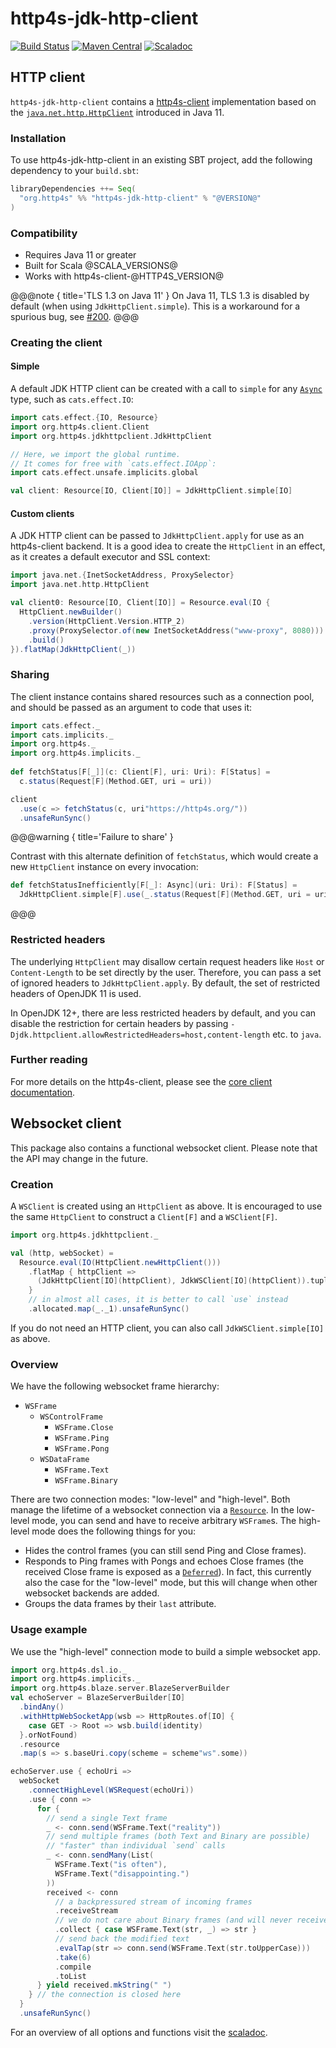 # http4s-jdk-http-client

[![Build Status](https://github.com/http4s/http4s-jdk-http-client/workflows/CI/badge.svg?branch=master)](https://github.com/http4s/http4s-jdk-http-client/actions) [![Maven Central](https://maven-badges.herokuapp.com/maven-central/org.http4s/http4s-jdk-http-client_@SCALA_VERSION@/badge.svg)](https://maven-badges.herokuapp.com/maven-central/org.http4s/http4s-jdk-http-client_@SCALA_VERSION@) [![Scaladoc](https://javadoc-badge.appspot.com/org.http4s/http4s-jdk-http-client_@SCALA_VERSION@.svg?label=scaladoc)](https://javadoc-badge.appspot.com/org.http4s/http4s-jdk-http-client_@SCALA_VERSION@)

## HTTP client

`http4s-jdk-http-client` contains a [http4s-client] implementation based on
the [`java.net.http.HttpClient`][Java HttpClient] introduced in Java
11.

### Installation

To use http4s-jdk-http-client in an existing SBT project, add the
following dependency to your `build.sbt`:

```scala
libraryDependencies ++= Seq(
  "org.http4s" %% "http4s-jdk-http-client" % "@VERSION@"
)
```

### Compatibility

* Requires Java 11 or greater
* Built for Scala @SCALA_VERSIONS@
* Works with http4s-client-@HTTP4S_VERSION@

@@@note { title='TLS 1.3 on Java 11' }
On Java 11, TLS 1.3 is disabled by default (when using `JdkHttpClient.simple`).
This is a workaround for a spurious bug, see [#200](https://github.com/http4s/http4s-jdk-http-client/issues/200).
@@@

### Creating the client

#### Simple

A default JDK HTTP client can be created with a call to `simple` for
any [`Async`][Async] type, such as `cats.effect.IO`:

```scala mdoc:silent:reset-class
import cats.effect.{IO, Resource}
import org.http4s.client.Client
import org.http4s.jdkhttpclient.JdkHttpClient

// Here, we import the global runtime.
// It comes for free with `cats.effect.IOApp`:
import cats.effect.unsafe.implicits.global

val client: Resource[IO, Client[IO]] = JdkHttpClient.simple[IO]
```

#### Custom clients

A JDK HTTP client can be passed to `JdkHttpClient.apply` for use as an
http4s-client backend.  It is a good idea to create the `HttpClient`
in an effect, as it creates a default executor and SSL context:

```scala mdoc:silent
import java.net.{InetSocketAddress, ProxySelector}
import java.net.http.HttpClient

val client0: Resource[IO, Client[IO]] = Resource.eval(IO {
  HttpClient.newBuilder()
    .version(HttpClient.Version.HTTP_2)
    .proxy(ProxySelector.of(new InetSocketAddress("www-proxy", 8080)))
    .build()
}).flatMap(JdkHttpClient(_))
```

### Sharing

The client instance contains shared resources such as a connection
pool, and should be passed as an argument to code that uses it:

```scala mdoc
import cats.effect._
import cats.implicits._
import org.http4s._
import org.http4s.implicits._
  
def fetchStatus[F[_]](c: Client[F], uri: Uri): F[Status] =
  c.status(Request[F](Method.GET, uri = uri))

client
  .use(c => fetchStatus(c, uri"https://http4s.org/"))
  .unsafeRunSync()
```

@@@warning { title='Failure to share' }

Contrast with this alternate definition of `fetchStatus`, which would
create a new `HttpClient` instance on every invocation:

```scala mdoc
def fetchStatusInefficiently[F[_]: Async](uri: Uri): F[Status] =
  JdkHttpClient.simple[F].use(_.status(Request[F](Method.GET, uri = uri)))
```

@@@

### Restricted headers

The underlying `HttpClient` may disallow certain request headers like `Host`
or `Content-Length` to be set directly by the user. Therefore, you can pass a set
of ignored headers to `JdkHttpClient.apply`. By default, the set of restricted
headers of OpenJDK 11 is used.

In OpenJDK 12+, there are less restricted headers by default, and you can disable
the restriction for certain headers by passing
`-Djdk.httpclient.allowRestrictedHeaders=host,content-length` etc. to `java`.

### Further reading

For more details on the http4s-client, please see the [core client
documentation][http4s-client].

## Websocket client

This package also contains a functional websocket client. Please note that
the API may change in the future.

### Creation

A `WSClient` is created
using an `HttpClient` as above. It is encouraged to use the same `HttpClient`
to construct a `Client[F]` and a `WSClient[F]`.

```scala mdoc
import org.http4s.jdkhttpclient._

val (http, webSocket) =
  Resource.eval(IO(HttpClient.newHttpClient()))
    .flatMap { httpClient =>
      (JdkHttpClient[IO](httpClient), JdkWSClient[IO](httpClient)).tupled
    }
    // in almost all cases, it is better to call `use` instead
    .allocated.map(_._1).unsafeRunSync()
```

If you do not need an HTTP client, you can also call `JdkWSClient.simple[IO]` as above.

### Overview

We have the following websocket frame hierarchy:

 - `WSFrame`
     - `WSControlFrame`
         - `WSFrame.Close`
         - `WSFrame.Ping`
         - `WSFrame.Pong`
     - `WSDataFrame`
         - `WSFrame.Text`
         - `WSFrame.Binary`

There are two connection modes: "low-level" and "high-level". Both manage the lifetime of a
websocket connection via a [`Resource`][Resource].
In the low-level mode, you can send and have to receive arbitrary `WSFrame`s.
The high-level mode does the following things for you:

 - Hides the control frames (you can still send Ping and Close frames).
 - Responds to Ping frames with Pongs and echoes Close frames (the received Close frame is exposed
   as a [`Deferred`][Deferred]). In fact, this currently also the case for the
   "low-level" mode, but this will change when other websocket backends are added.
 - Groups the data frames by their `last` attribute.

### Usage example

We use the "high-level" connection mode to build a simple websocket app.

```scala mdoc:invisible
import org.http4s.dsl.io._
import org.http4s.implicits._
import org.http4s.blaze.server.BlazeServerBuilder
val echoServer = BlazeServerBuilder[IO]
  .bindAny()
  .withHttpWebSocketApp(wsb => HttpRoutes.of[IO] {
    case GET -> Root => wsb.build(identity)
  }.orNotFound)
  .resource
  .map(s => s.baseUri.copy(scheme = scheme"ws".some))
```

```scala mdoc
echoServer.use { echoUri =>
  webSocket
    .connectHighLevel(WSRequest(echoUri))
    .use { conn =>
      for {
        // send a single Text frame
        _ <- conn.send(WSFrame.Text("reality"))
        // send multiple frames (both Text and Binary are possible)
        // "faster" than individual `send` calls
        _ <- conn.sendMany(List(
          WSFrame.Text("is often"),
          WSFrame.Text("disappointing.")
        ))
        received <- conn
          // a backpressured stream of incoming frames
          .receiveStream
          // we do not care about Binary frames (and will never receive any)
          .collect { case WSFrame.Text(str, _) => str }
          // send back the modified text
          .evalTap(str => conn.send(WSFrame.Text(str.toUpperCase)))
          .take(6)
          .compile
          .toList
      } yield received.mkString(" ")
    } // the connection is closed here
  }
  .unsafeRunSync()
```

For an overview of all options and functions visit the [scaladoc].

[http4s-client]: https://http4s.org/v@HTTP4S_VERSION_SHORT@/client/
[Java HttpClient]: https://docs.oracle.com/en/java/javase/11/docs/api/java.net.http/java/net/http/HttpClient.html
[Async]: https://typelevel.org/cats-effect/docs/typeclasses/async
[Resource]: https://typelevel.org/cats-effect/docs/std/resource
[Deferred]: https://typelevel.org/cats-effect/docs/std/deferred
[scaladoc]: https://static.javadoc.io/org.http4s/http4s-jdk-http-client_@SCALA_VERSION@/@VERSION@/org/http4s/jdkhttpclient/index.html
